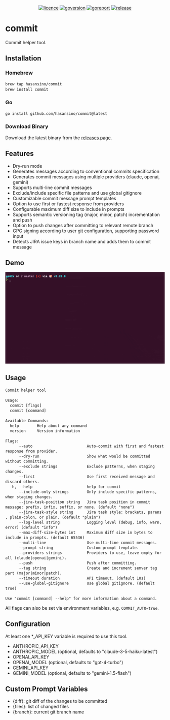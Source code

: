 <p align="center">
<a href="https://opensource.org/licenses/MIT"><img src="https://img.shields.io/badge/License-MIT-yellow.svg" alt="licence"></a>
<a href="https://golang.org/"><img src="https://img.shields.io/badge/Go-1.25.1-00ADD8?style=flat&logo=go" alt="goversion"></a>
<a href="https://goreportcard.com/report/github.com/hasansino/commit"><img src="https://goreportcard.com/badge/github.com/hasansino/commit" alt="goreport"></a>
<a href="https://github.com/hasansino/commit/releases"><img src="https://img.shields.io/github/v/release/hasansino/commit" alt="release"></a>
</p>

# commit

Commit helper tool.

## Installation

### Homebrew

```bash
brew tap hasansino/commit
brew install commit
```

### Go

```bash
go install github.com/hasansino/commit@latest
```

### Download Binary

Download the latest binary from the [releases page](https://github.com/hasansino/commit/releases).

## Features

- Dry-run mode
- Generates messages according to conventional commits specification
- Generates commit messages using multiple providers (claude, openai, gemini)
- Supports multi-line commit messages
- Exclude/include specific file patterns and use global gitignore
- Customizable commit message prompt templates
- Option to use first or fastest response from providers
- Configurable maximum diff size to include in prompts
- Supports semantic versioning tag (major, minor, patch) incrementation and push
- Option to push changes after committing to relevant remote branch
- GPG signing according to user git configuration, supporting password input
- Detects JIRA issue keys in branch name and adds them to commit message

## Demo

![Demo](./demo.gif)

## Usage

```terminaloutput
Commit helper tool

Usage:
  commit [flags]
  commit [command]

Available Commands:
  help        Help about any command
  version     Version information

Flags:
      --auto                        Auto-commit with first and fastest response from provider.
      --dry-run                     Show what would be committed without committing.
      --exclude strings             Exclude patterns, when staging changes.
      --first                       Use first received message and discard others.
  -h, --help                        help for commit
      --include-only strings        Only include specific patterns, when staging changes.
      --jira-task-position string   Jira task position in commit message: prefix, infix, suffix, or none. (default "none")
      --jira-task-style string      Jira task style: brackets, parens , plain-colon, or plain. (default "plain")
      --log-level string            Logging level (debug, info, warn, error) (default "info")
      --max-diff-size-bytes int     Maximum diff size in bytes to include in prompts. (default 65536)
      --multi-line                  Use multi-line commit messages.
      --prompt string               Custom prompt template.
      --providers strings           Providers to use, leave empty for all (claude|openai|gemini).
      --push                        Push after committing.
      --tag string                  Create and increment semver tag part (major|minor|patch).
      --timeout duration            API timeout. (default 10s)
      --use-global-gitignore        Use global gitignore. (default true)

Use "commit [command] --help" for more information about a command.
```

All flags can also be set via environment variables, e.g. `COMMIT_AUTO=true`.

## Configuration

At least one *_API_KEY variable is required to use this tool.

- ANTHROPIC_API_KEY
- ANTHROPIC_MODEL (optional, defaults to "claude-3-5-haiku-latest")
- OPENAI_API_KEY
- OPENAI_MODEL (optional, defaults to "gpt-4-turbo")
- GEMINI_API_KEY
- GEMINI_MODEL (optional, defaults to "gemini-1.5-flash")

## Custom Prompt Variables

- {diff}: git diff of the changes to be committed
- {files}: list of changed files
- {branch}: current git branch name
